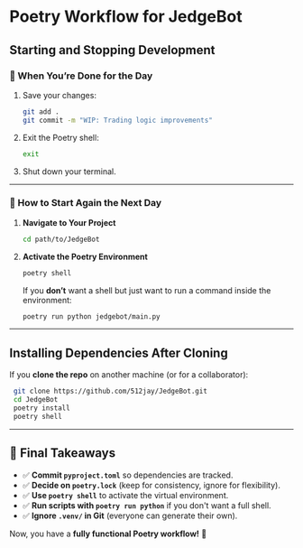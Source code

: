 # Poetry Workflow for JedgeBot

## Starting and Stopping Development

### 📌 When You’re Done for the Day
1. Save your changes:
   ```sh
   git add .
   git commit -m "WIP: Trading logic improvements"
   ```
2. Exit the Poetry shell:
   ```sh
   exit
   ```
3. Shut down your terminal.

---

### 📌 How to Start Again the Next Day
1. **Navigate to Your Project**
   ```sh
   cd path/to/JedgeBot
   ```
2. **Activate the Poetry Environment**
   ```sh
   poetry shell
   ```
   If you **don’t** want a shell but just want to run a command inside the environment:
   ```sh
   poetry run python jedgebot/main.py
   ```

---

## Installing Dependencies After Cloning
If you **clone the repo** on another machine (or for a collaborator):
```sh
 git clone https://github.com/512jay/JedgeBot.git
 cd JedgeBot
 poetry install
 poetry shell
```

---

## 🎯 Final Takeaways
- ✅ **Commit `pyproject.toml`** so dependencies are tracked.
- ✅ **Decide on `poetry.lock`** (keep for consistency, ignore for flexibility).
- ✅ **Use `poetry shell`** to activate the virtual environment.
- ✅ **Run scripts with `poetry run python`** if you don't want a full shell.
- ✅ **Ignore `.venv/` in Git** (everyone can generate their own).

Now, you have a **fully functional Poetry workflow!** 🚀

